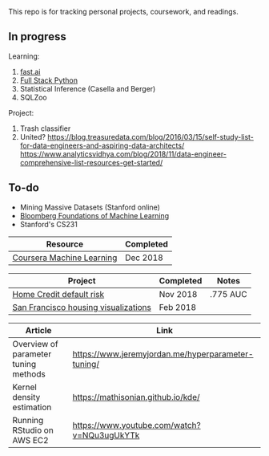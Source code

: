 This repo is for tracking personal projects, coursework, and readings.

## In progress
Learning:
1. [fast.ai](http://www.fast.ai/)
2. [Full Stack Python](https://www.fullstackpython.com/table-of-contents.html)
3. Statistical Inference (Casella and Berger)
4. SQLZoo

Project:
1. Trash classifier
2. United?
https://blog.treasuredata.com/blog/2016/03/15/self-study-list-for-data-engineers-and-aspiring-data-architects/
https://www.analyticsvidhya.com/blog/2018/11/data-engineer-comprehensive-list-resources-get-started/

## To-do
- Mining Massive Datasets (Stanford online)
- [Bloomberg Foundations of Machine Learning](https://bloomberg.github.io/foml/#home)
- Stanford's CS231

| Resource | Completed |
| -------- | --------- |
| [Coursera Machine Learning](https://www.coursera.org/learn/machine-learning) | Dec 2018 |

| Project | Completed | Notes | 
| ------- | --------- | ----- |
| [Home Credit default risk](https://www.kaggle.com/c/home-credit-default-risk) | Nov 2018 | .775 AUC |
| [San Francisco housing visualizations](https://github.com/collindching/sf_housing) | Feb 2018 | |

| Article | Link |
| ------- | ---- |
| Overview of parameter tuning methods | https://www.jeremyjordan.me/hyperparameter-tuning/ |
| Kernel density estimation | https://mathisonian.github.io/kde/ |
| Running RStudio on AWS EC2 | https://www.youtube.com/watch?v=NQu3ugUkYTk |

